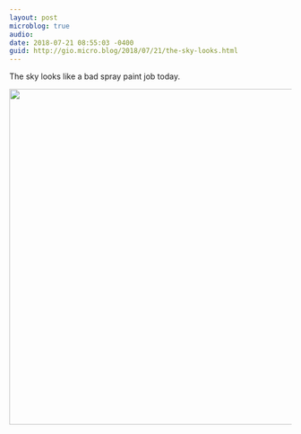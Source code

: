 ```yaml
---
layout: post
microblog: true
audio: 
date: 2018-07-21 08:55:03 -0400
guid: http://gio.micro.blog/2018/07/21/the-sky-looks.html
---
```

The sky looks like a bad spray paint job today.

<img src="http://microblog.stevegio.net/uploads/2018/e5c84998ad.jpg" width="600" height="599" />
